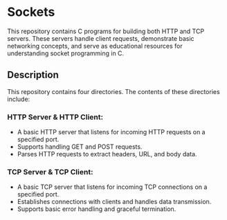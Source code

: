 # Sockets

This repository contains C programs for building both HTTP and TCP servers. These servers handle client requests, demonstrate basic networking concepts, and serve as educational resources for understanding socket programming in C.

## Description

This repository contains four directories. The contents of these directories include:

### HTTP Server & HTTP Client:

- A basic HTTP server that listens for incoming HTTP requests on a specified port.
- Supports handling GET and POST requests.
- Parses HTTP requests to extract headers, URL, and body data.

### TCP Server & TCP Client:

- A basic TCP server that listens for incoming TCP connections on a specified port.
- Establishes connections with clients and handles data transmission.
- Supports basic error handling and graceful termination.

